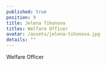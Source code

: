 ```yaml
---
published: true
position: 9
title: Jelena Tihonova
titles: Welfare Officer
avatar: /assets/jelena-tihonova.jpg
details: ""
---
```

Welfare Officer